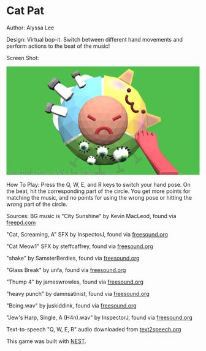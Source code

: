 # Cat Pat

Author: Alyssa Lee

Design: Virtual bop-it. Switch between different hand movements and perform actions to the beat of the music! 

Screen Shot:

![Screen Shot](screenshot.png)

How To Play:
Press the Q, W, E, and R keys to switch your hand pose. On the beat, hit the corresponding part of the circle. You get more points for matching the music, and no points for using the wrong pose or hitting the wrong part of the circle. 

Sources: 
BG music is "City Sunshine" by Kevin MacLeod, found via [freepd.com](https://freepd.com/upbeat.php)

"Cat, Screaming, A" SFX by InspectorJ, found via [freesound.org](https://freesound.org/people/InspectorJ/sounds/415209/)

"Cat Meow1" SFX by steffcaffrey, found via [freesound.org](https://freesound.org/people/steffcaffrey/sounds/262312/)

"shake" by SamsterBerdies, found via [freesound.org](https://freesound.org/people/SamsterBirdies/sounds/368607/)

"Glass Break" by unfa, found via [freesound.org](https://freesound.org/people/unfa/sounds/221528/)

"Thump 4" by jameswrowles, found via [freesound.org](https://freesound.org/people/jameswrowles/sounds/380638/)

"heavy punch" by damnsatinist, found via [freesound.org](https://freesound.org/people/damnsatinist/sounds/493913/)

"Boing.wav" by juskiddink, found via [freesound.org](https://freesound.org/people/juskiddink/sounds/140867/)

"Jew's Harp, Single, A (H4n).wav" by InspectorJ, found via [freesound.org](https://freesound.org/people/InspectorJ/sounds/411493/)

Text-to-speech "Q, W, E, R" audio downloaded from [text2speech.org](https://www.text2speech.org/)

This game was built with [NEST](NEST.md).


